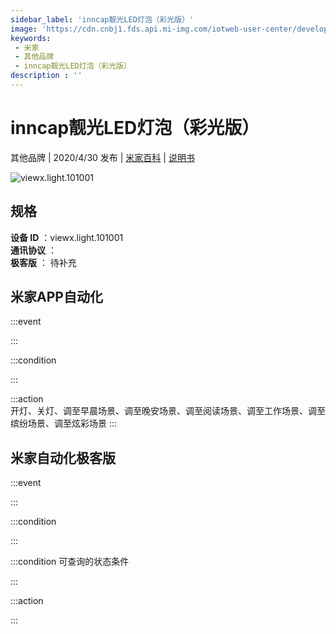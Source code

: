 ```yaml
---
sidebar_label: 'inncap靓光LED灯泡（彩光版）'
image: 'https://cdn.cnbj1.fds.api.mi-img.com/iotweb-user-center/developer_1678871037180ond6cDt8.png?GalaxyAccessKeyId=AKVGLQWBOVIRQ3XLEW&Expires=9223372036854775807&Signature=agoZynesZKDVctAbAFQk4+TLaGk='
keywords: 
 - 米家
 - 其他品牌
 - inncap靓光LED灯泡（彩光版）
description : ''
---
```

# inncap靓光LED灯泡（彩光版）

其他品牌 | 2020/4/30 发布 | [米家百科](https://home.mi.com/webapp/content/baike/product/index.html?model=viewx.light.101001) | [说明书](https://home.mi.com/views/introduction.html?model=viewx.light.101001&region=cn)

![viewx.light.101001](https://cdn.cnbj1.fds.api.mi-img.com/iotweb-user-center/developer_1678871037180ond6cDt8.png?GalaxyAccessKeyId=AKVGLQWBOVIRQ3XLEW&Expires=9223372036854775807&Signature=agoZynesZKDVctAbAFQk4+TLaGk=)

## 规格  
> 
**设备 ID** ：viewx.light.101001  
**通讯协议** ：  
**极客版**  ： 待补充 


## 米家APP自动化  

:::event  

:::

:::condition  

:::

:::action   
开灯、关灯、调至早晨场景、调至晚安场景、调至阅读场景、调至工作场景、调至缤纷场景、调至炫彩场景
:::

## 米家自动化极客版  

:::event  

:::

:::condition  

:::

:::condition 可查询的状态条件  

:::

:::action  

:::

        
